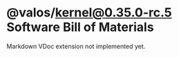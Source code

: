 # @valos/kernel@0.35.0-rc.5 Software Bill of Materials

Markdown VDoc extension not implemented yet.
